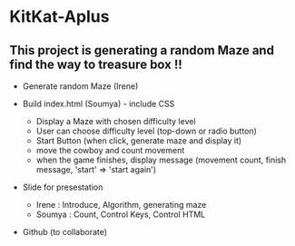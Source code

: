 # KitKat-Aplus
## This project is generating a random Maze and find the way to treasure box !!

- Generate random Maze (Irene)
- Build index.html (Soumya) - include CSS 
  - Display a Maze with chosen difficulty level
  - User can choose difficulty level (top-down or radio button)
  - Start Button (when click, generate maze and display it)
  - move the cowboy and count movement
  - when the game finishes, display message 
    (movement count, finish message, 'start' => 'start again')

- Slide for presestation
  - Irene : 
      Introduce, Algorithm, generating maze 
  - Soumya :
      Count, Control Keys, Control HTML


- Github (to collaborate)
